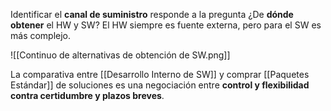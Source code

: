 Identificar el **canal de suministro** responde a la pregunta ¿De **dónde obtener** el HW y SW? El HW siempre es fuente externa, pero para el SW es más complejo.

![[Continuo de alternativas de obtención de SW.png]]

La comparativa entre [[Desarrollo Interno de SW]] y comprar [[Paquetes Estándar]] de soluciones es una negociación entre **control y flexibilidad contra certidumbre y plazos breves**.
